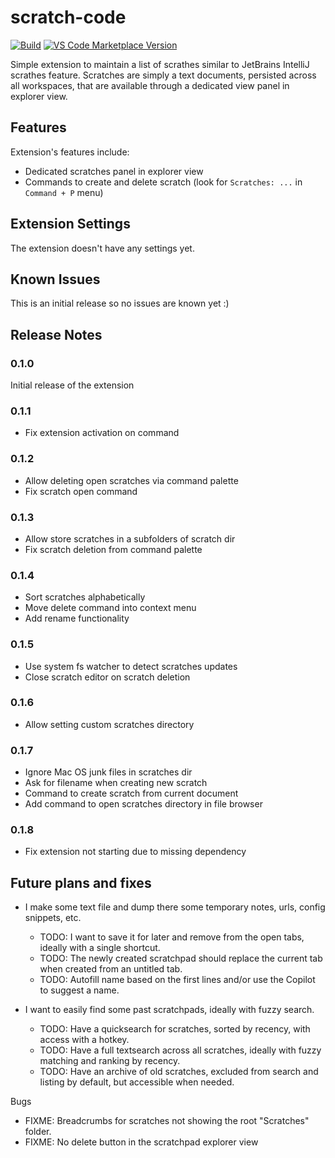 # scratch-code

[![Build](https://github.com/vladimir-kotikov/scratch-code/actions/workflows/build.yml/badge.svg?branch=main)](https://github.com/vladimir-kotikov/scratch-code/actions/workflows/build.yml)
[![VS Code Marketplace Version](https://img.shields.io/visual-studio-marketplace/v/vlkoti.scratch-code?label=VS%20Code%20%20Marketplace)](https://marketplace.visualstudio.com/items?itemName=vlkoti.scratch-code)

Simple extension to maintain a list of scrathes similar to JetBrains IntelliJ scrathes feature. Scratches are simply a text documents, persisted across all workspaces, that are available through a dedicated view panel in explorer view.

## Features

Extension's features include:

- Dedicated scratches panel in explorer view
- Commands to create and delete scratch (look for `Scratches: ...` in `Command + P` menu)

## Extension Settings

The extension doesn't have any settings yet.

## Known Issues

This is an initial release so no issues are known yet :)

## Release Notes

### 0.1.0

Initial release of the extension

### 0.1.1

- Fix extension activation on command

### 0.1.2

- Allow deleting open scratches via command palette
- Fix scratch open command

### 0.1.3

- Allow store scratches in a subfolders of scratch dir
- Fix scratch deletion from command palette

### 0.1.4

- Sort scratches alphabetically
- Move delete command into context menu
- Add rename functionality

### 0.1.5

- Use system fs watcher to detect scratches updates
- Close scratch editor on scratch deletion

### 0.1.6

- Allow setting custom scratches directory

### 0.1.7

- Ignore Mac OS junk files in scratches dir
- Ask for filename when creating new scratch
- Command to create scratch from current document
- Add command to open scratches directory in file browser

### 0.1.8

- Fix extension not starting due to missing dependency


## Future plans and fixes

- I make some text file and dump there some temporary notes, urls, config snippets, etc.
  - TODO: I want to save it for later and remove from the open tabs, ideally with a single shortcut.
  - TODO: The newly created scratchpad should replace the current tab when created from an untitled tab.
  - TODO: Autofill name based on the first lines and/or use the Copilot to suggest a name.

- I want to easily find some past scratchpads, ideally with fuzzy search.

  - TODO: Have a quicksearch for scratches, sorted by recency, with access with a hotkey.
  - TODO: Have a full textsearch across all scratches, ideally with fuzzy matching and ranking by recency.
  - TODO: Have an archive of old scratches, excluded from search and listing by default, but accessible when needed.

Bugs

- FIXME: Breadcrumbs for scratches not showing the root "Scratches" folder.
- FIXME: No delete button in the scratchpad explorer view

